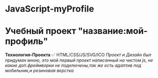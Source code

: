 # JavaScript-myProfile
# Учебный проект "название:мой-профиль"
**Технология-Проекта**
:white_check_mark: HTML/CSS/JS/SVG/ICO
*Проект и Дизайн был придуман мною, это мой первый проект написанный на чистом js, не какие доп.фреймворки не подключены,так же есть адаптив под мобильник,и резиновая верстка*
